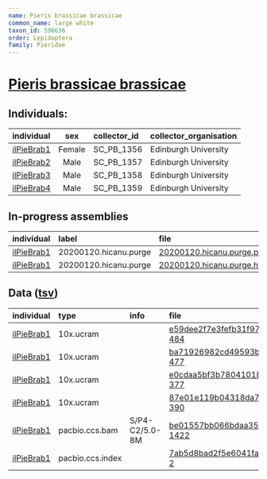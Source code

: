 ```yaml
---
name: Pieris brassicae brassicae
common_name: large white
taxon_id: 596636
order: Lepidoptera
family: Pieridae
---
```


# [Pieris brassicae brassicae](https://www.ebi.ac.uk/ena/data/taxonomy/v1/taxon/tax-id/596636)

## Individuals:

| individual | sex | collector_id | collector_organisation |
| :--------- | :-: | :----------- | :--------------------- |
| [ilPieBrab1](ilPieBrab1.md) | Female | SC_PB_1356 | Edinburgh University |
| [ilPieBrab2](ilPieBrab2.md) | Male | SC_PB_1357 | Edinburgh University |
| [ilPieBrab3](ilPieBrab3.md) | Male | SC_PB_1358 | Edinburgh University |
| [ilPieBrab4](ilPieBrab4.md) | Male | SC_PB_1359 | Edinburgh University |

## In-progress assemblies

| individual | label | file |
| :--------- | :---- | :--- |
| [ilPieBrab1](ilPieBrab1.md) | 20200120.hicanu.purge | [20200120.hicanu.purge.prim.fasta.gz](https://darwin.cog.sanger.ac.uk/insects/Pieris_brassicae_brassicae/ilPieBrab1/assemblies/working/20200120.hicanu.purge/20200120.hicanu.purge.prim.fasta.gz) |
| [ilPieBrab1](ilPieBrab1.md) | 20200120.hicanu.purge | [20200120.hicanu.purge.htig.fasta.gz](https://darwin.cog.sanger.ac.uk/insects/Pieris_brassicae_brassicae/ilPieBrab1/assemblies/working/20200120.hicanu.purge/20200120.hicanu.purge.htig.fasta.gz) |

## Data ([tsv](Pieris_brassicae_brassicae_data.tsv))

| individual | type | info | file |
| :--------- | :--- | :--- | :--- |
| [ilPieBrab1](ilPieBrab1.md) | 10x.ucram |  | [e59dee2f7e3fefb31f970324bf49cc7d-484](https://darwin.cog.sanger.ac.uk/insects/Pieris_brassicae_brassicae/ilPieBrab1/genomic_data/10x/32955_5%231.cram) |
| [ilPieBrab1](ilPieBrab1.md) | 10x.ucram |  | [ba71926982cd49593b20fa944effd8ab-477](https://darwin.cog.sanger.ac.uk/insects/Pieris_brassicae_brassicae/ilPieBrab1/genomic_data/10x/32955_5%232.cram) |
| [ilPieBrab1](ilPieBrab1.md) | 10x.ucram |  | [e0cdaa5bf3b780410185ed560b3f8dc9-377](https://darwin.cog.sanger.ac.uk/insects/Pieris_brassicae_brassicae/ilPieBrab1/genomic_data/10x/32955_5%233.cram) |
| [ilPieBrab1](ilPieBrab1.md) | 10x.ucram |  | [87e01e119b04318da759c7fc040763a2-390](https://darwin.cog.sanger.ac.uk/insects/Pieris_brassicae_brassicae/ilPieBrab1/genomic_data/10x/32955_5%234.cram) |
| [ilPieBrab1](ilPieBrab1.md) | pacbio.ccs.bam | S/P4-C2/5.0-8M | [be01557bb066bdaa35330e14a1fe9a4a-1422](https://darwin.cog.sanger.ac.uk/insects/Pieris_brassicae_brassicae/ilPieBrab1/genomic_data/pacbio/m64089_191222_163848.ccs.bam) |
| [ilPieBrab1](ilPieBrab1.md) | pacbio.ccs.index |  | [7ab5d8bad2f5e6041fa00ee63d012ed4-2](https://darwin.cog.sanger.ac.uk/insects/Pieris_brassicae_brassicae/ilPieBrab1/genomic_data/pacbio/m64089_191222_163848.ccs.bam.pbi) |
